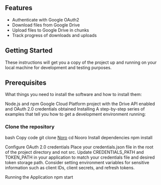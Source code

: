 ## Features
- Authenticate with Google OAuth2
- Download files from Google Drive
- Upload files to Google Drive in chunks
- Track progress of downloads and uploads

## Getting Started

These instructions will get you a copy of the project up and running on your local machine for development and testing purposes.

## Prerequisites
What things you need to install the software and how to install them:

Node.js and npm
Google Cloud Platform project with the Drive API enabled and OAuth 2.0 credentials obtained
Installing
A step-by-step series of examples that tell you how to get a development environment running:

### Clone the repository
bash
Copy code
git clone [Noro](https://github.com/nitishsaini706/Nooro)
cd Nooro
Install dependencies
npm install


Configure OAuth 2.0 credentials
Place your credentials.json file in the root of the project directory and not src.
Update CREDENTIALS_PATH and TOKEN_PATH in your application to match your credentials file and desired token storage path.
Consider setting environment variables for sensitive information such as client IDs, client secrets, and refresh tokens.

Running the Application
npm start
